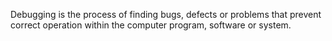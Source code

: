 
Debugging is the process of finding bugs, defects or problems that prevent correct operation within the computer program, software or system.
